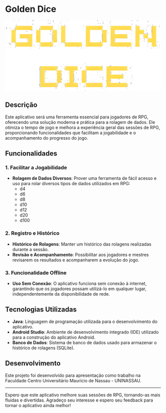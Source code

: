 # Golden Dice

![Logo GoldenDice](https://github.com/MiqueiasFBarros/Golden_Dice/blob/master/app/src/main/res/drawable/titulo.png)

## Descrição

Este aplicativo será uma ferramenta essencial para jogadores de RPG, oferecendo uma solução moderna e prática para a rolagem de dados. Ele otimiza o tempo de jogo e melhora a experiência geral das sessões de RPG, proporcionando funcionalidades que facilitam a jogabilidade e o acompanhamento do progresso do jogo.

## Funcionalidades

### 1. Facilitar a Jogabilidade

- **Rolagem de Dados Diversos**: Prover uma ferramenta de fácil acesso e uso para rolar diversos tipos de dados utilizados em RPG:
  - d4
  - d6
  - d8
  - d10
  - d12
  - d20
  - d100

### 2. Registro e Histórico

- **Histórico de Rolagens**: Manter um histórico das rolagens realizadas durante a sessão.
- **Revisão e Acompanhamento**: Possibilitar aos jogadores e mestres revisarem os resultados e acompanharem a evolução do jogo.

### 3. Funcionalidade Offline

- **Uso Sem Conexão**: O aplicativo funciona sem conexão à internet, garantindo que os jogadores possam utilizá-lo em qualquer lugar, independentemente da disponibilidade de rede.

## Tecnologias Utilizadas

- **Java**: Linguagem de programação utilizada para o desenvolvimento do aplicativo.
- **Android Studio**: Ambiente de desenvolvimento integrado (IDE) utilizado para a construção do aplicativo Android.
- **Banco de Dados**: Sistema de banco de dados usado para armazenar o histórico de rolagens (SQLite).

## Desenvolvimento

Este projeto foi desenvolvido para apresentação como trabalho na Faculdade Centro Universitário Maurício de Nassau - UNINASSAU.


---

Espero que este aplicativo melhore suas sessões de RPG, tornando-as mais fluidas e divertidas. Agradeço seu interesse e espero seu feedback para tornar o aplicativo ainda melhor!
